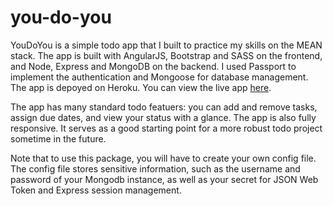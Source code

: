 # you-do-you

YouDoYou is a simple todo app that I built to practice my skills on the MEAN stack. The app is built with AngularJS, Bootstrap and SASS on the frontend, and Node, Express and MongoDB on the backend. I used Passport to implement the authentication and Mongoose for database management. The app is depoyed on Heroku. You can view the live app [here][1].

The app has many standard todo featuers: you can add and remove tasks, assign due dates, and view your status with a glance. The app is also fully responsive. It serves as a good starting point for a more robust todo project sometime in the future.

Note that to use this package, you will have to create your own config file. The config file stores sensitive information, such as the username and password of your Mongodb instance, as well as your secret for JSON Web Token and Express session management.

[1]: http://www.ydy.life